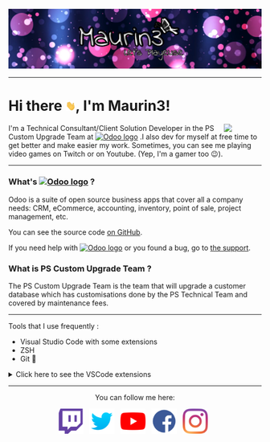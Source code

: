 ![banner](./images/banner.png)

---

# Hi there <img src="./images/hi.gif" width="20"/>, I'm Maurin3!

<img src="https://media.giphy.com/media/DDYvdi4RY5wze/giphy.gif" align="right" width="75"/>

I'm a Technical Consultant/Client Solution Developer in the PS Custom Upgrade Team at [![Odoo logo][2]][1] .I also dev for myself at free time to get better and make easier my work. Sometimes, you can see me playing video games on Twitch or on Youtube. (Yep, I'm a gamer too 😉).

---

### What's [![Odoo logo][2]][1] ?

Odoo is a suite of open source business apps that cover all a company needs: CRM, eCommerce, accounting, inventory, point of sale, project management, etc.

You can see the source code [on GitHub](https://github.com/odoo/odoo).

If you need help with [![Odoo logo][2]][1] or you found a bug, go to [the support](https://www.odoo.com/help).

### What is PS Custom Upgrade Team ?

The PS Custom Upgrade Team is the team that will upgrade a customer database which has customisations done by the PS Technical Team and covered by maintenance fees.

---

Tools that I use frequently :
* Visual Studio Code with some extensions
* ZSH
* Git :rofl:


<details><summary>Click here to see the VSCode extensions</summary><p>

  - Git graph
  - Python
  - Markdown Preview Github Styling
  - TODO Highlight
  - XML Tools
  - Auto Close Tag
  - Auto Rename Tag
  - Rainbow CSV

</p></details>

---
<p align="center">You can follow me here: </p>

<p align="center">
    <a href="https://www.twitch.tv/maurin3" align="center"><img alt="Twitch" src="./images/twitch_logo.png" height="50"/></a> &nbsp;
    <a href="https://twitter.com/Maurin3_1994" align="center"><img alt="Twitter" src="./images/twitter_logo.png" height="50"/></a> &nbsp;
    <a href="https://www.youtube.com/c/Maurin3"><img alt="Youtube" src="./images/youtube_logo.png" height="50"/></a> &nbsp;
    <a href="https://www.facebook.com/Maurin3YT"><img alt="Facebook" src="./images/facebook_logo.png" height="50"/></a> &nbsp;
    <a href="https://www.instagram.com/maurin3_1994"><img alt="Instagram" src="./images/instagram_logo.png" height="50"/></a> &nbsp;
</p>

[1]: http://www.odoo.com
[2]: https://odoocdn.com/openerp_website/static/src/img/assets/png/odoo_logo_tiny.png
